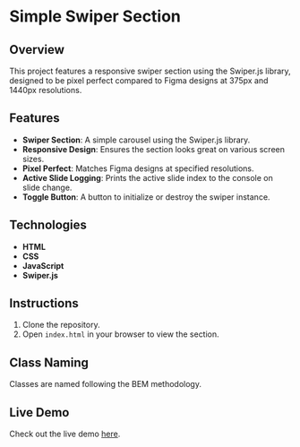 # Simple Swiper Section

## Overview
This project features a responsive swiper section using the Swiper.js library, designed to be pixel perfect compared to Figma designs at 375px and 1440px resolutions.

## Features
- **Swiper Section**: A simple carousel using the Swiper.js library.
- **Responsive Design**: Ensures the section looks great on various screen sizes.
- **Pixel Perfect**: Matches Figma designs at specified resolutions.
- **Active Slide Logging**: Prints the active slide index to the console on slide change.
- **Toggle Button**: A button to initialize or destroy the swiper instance.

## Technologies
- **HTML**
- **CSS**
- **JavaScript**
- **Swiper.js**

## Instructions
1. Clone the repository.
2. Open `index.html` in your browser to view the section.

## Class Naming
Classes are named following the BEM methodology.

## Live Demo
Check out the live demo [here](https://tlapov.github.io/LD-TASK-3/).

